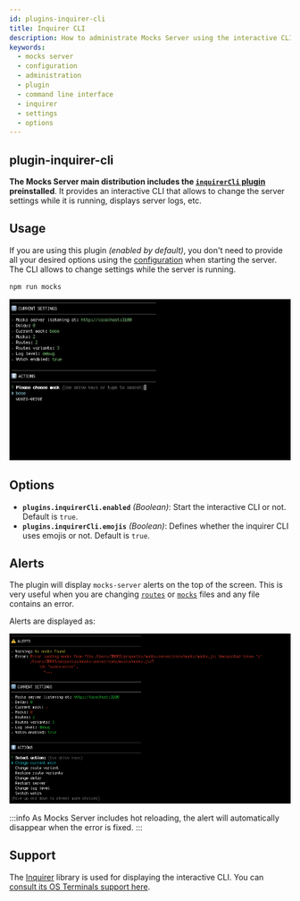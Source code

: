 ```yaml
---
id: plugins-inquirer-cli
title: Inquirer CLI
description: How to administrate Mocks Server using the interactive CLI
keywords:
  - mocks server
  - configuration
  - administration
  - plugin
  - command line interface
  - inquirer
  - settings
  - options
---
```


## plugin-inquirer-cli

__The Mocks Server main distribution includes the [`inquirerCli` plugin](https://www.npmjs.com/package/@mocks-server/plugin-inquirer-cli) preinstalled__. It provides an interactive CLI that allows to change the server settings while it is running, displays server logs, etc.

## Usage

If you are using this plugin _(enabled by default)_, you don't need to provide all your desired options using the [configuration](configuration-methods.md) when starting the server. The CLI allows to change settings while the server is running.

```bash
npm run mocks
```

![Interactive CLI](assets/inquirer-cli.gif)

## Options

* __`plugins.inquirerCli.enabled`__ _(Boolean)_: Start the interactive CLI or not. Default is `true`.
* __`plugins.inquirerCli.emojis`__ _(Boolean)_: Defines whether the inquirer CLI uses emojis or not. Default is `true`.

## Alerts

The plugin will display `mocks-server` alerts on the top of the screen. This is very useful when you are changing [`routes`](get-started-routes.md) or [`mocks`](get-started-mocks.md) files and any file contains an error.

Alerts are displayed as:

![Interactive CLI alerts](assets/inquirer-cli-alerts.png)

:::info
As Mocks Server includes hot reloading, the alert will automatically disappear when the error is fixed.
:::

## Support

The [Inquirer][inquirer-url] library is used for displaying the interactive CLI. You can [consult its OS Terminals support here][inquirer-support].

[inquirer-url]: https://www.npmjs.com/package/inquirer
[inquirer-support]: https://www.npmjs.com/package/inquirer#support-os-terminals